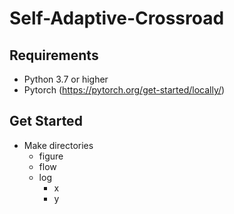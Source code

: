 # Self-Adaptive-Crossroad
## Requirements
* Python 3.7 or higher
* Pytorch (https://pytorch.org/get-started/locally/)

## Get Started
* Make directories
  * figure
  * flow
  * log
    * x
    * y

